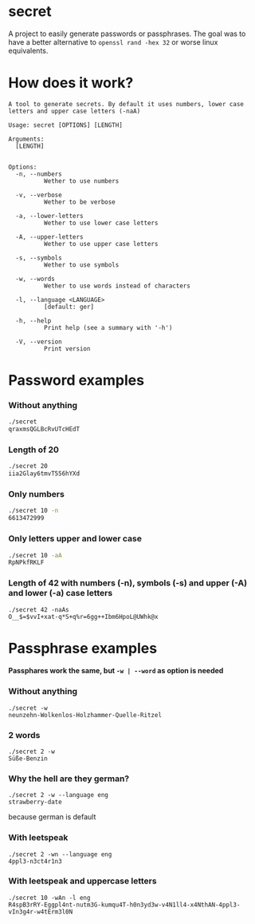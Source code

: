 # secret
A project to easily generate passwords or passphrases. The goal was to have a better alternative to `openssl rand -hex 32` or worse linux equivalents.

# How does it work?
```
A tool to generate secrets. By default it uses numbers, lower case letters and upper case letters (-naA)

Usage: secret [OPTIONS] [LENGTH]

Arguments:
  [LENGTH]
          

Options:
  -n, --numbers
          Wether to use numbers

  -v, --verbose
          Wether to be verbose

  -a, --lower-letters
          Wether to use lower case letters

  -A, --upper-letters
          Wether to use upper case letters

  -s, --symbols
          Wether to use symbols

  -w, --words
          Wether to use words instead of characters

  -l, --language <LANGUAGE>
          [default: ger]

  -h, --help
          Print help (see a summary with '-h')

  -V, --version
          Print version
```
# Password examples
### Without anything
```bash
./secret
qraxmsQGLBcRvUTcHEdT
```
### Length of 20
```bash
./secret 20
iia2Glay6tmvT556hYXd
```
### Only numbers
```bash
./secret 10 -n
6613472999
```
### Only letters upper and lower case
```bash
./secret 10 -aA
RpNPkfRKLF
```
### Length of 42 with numbers (-n), symbols (-s) and upper (-A) and lower (-a) case letters
```
./secret 42 -naAs
O__$=$vvI+xat-q*S+q%r=6gg++Ibm6HpoL@UWhk@x
```

# Passphrase examples
#### Passphares work the same, but `-w | --word` as option is needed
### Without anything
```
./secret -w
neunzehn-Wolkenlos-Holzhammer-Quelle-Ritzel
```
### 2 words
```
./secret 2 -w
Süße-Benzin
```
### Why the hell are they german?
```
./secret 2 -w --language eng
strawberry-date
```
because german is default
### With leetspeak
```
./secret 2 -wn --language eng
4ppl3-n3ct4r1n3
```
### With leetspeak and uppercase letters
```
./secret 10 -wAn -l eng
R4spB3rRY-Eggpl4nt-nutm3G-kumqu4T-h0n3yd3w-v4N1ll4-x4NthAN-4ppl3-vIn3g4r-w4tErm3l0N
```
